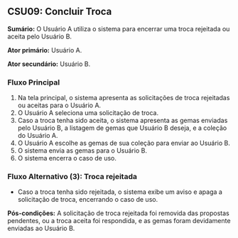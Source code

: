 ## CSU09: Concluir Troca

**Sumário:** O Usuário A utiliza o sistema para encerrar uma troca rejeitada ou aceita pelo Usuário B.

**Ator primário:** Usuário A.

**Ator secundário:** Usuário B.

### Fluxo Principal
1. Na tela principal, o sistema apresenta as solicitações de troca rejeitadas ou aceitas para o Usuário A.
2. O Usuário A seleciona uma solicitação de troca.
3. Caso a troca tenha sido aceita, o sistema apresenta as gemas enviadas pelo Usuário B, a listagem de gemas que Usuário B deseja, e a coleção do Usuário A.
4. O Usuário A escolhe as gemas de sua coleção para enviar ao Usuário B.
5. O sistema envia as gemas para o Usuário B.
6. O sistema encerra o caso de uso.

### Fluxo Alternativo (3): Troca rejeitada
- Caso a troca tenha sido rejeitada, o sistema exibe um aviso e apaga a solicitação de troca, encerrando o caso de uso.

**Pós-condições:** A solicitação de troca rejeitada foi removida das propostas pendentes, ou a troca aceita foi respondida, e as gemas foram devidamente enviadas ao Usuário B.
